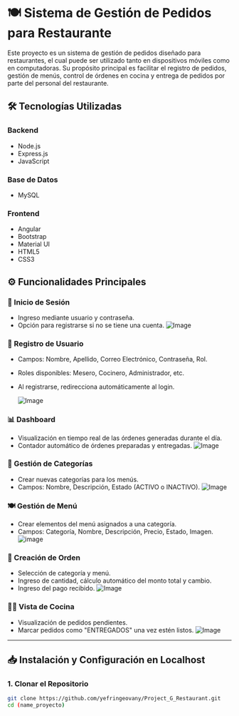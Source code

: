 # 🍽️ Sistema de Gestión de Pedidos para Restaurante

Este proyecto es un sistema de gestión de pedidos diseñado para restaurantes, el cual puede ser utilizado tanto en dispositivos móviles como en computadoras. Su propósito principal es facilitar el registro de pedidos, gestión de menús, control de órdenes en cocina y entrega de pedidos por parte del personal del restaurante.

## 🛠️ Tecnologías Utilizadas

### Backend
- Node.js
- Express.js
- JavaScript

### Base de Datos
- MySQL

### Frontend
- Angular
- Bootstrap
- Material UI
- HTML5
- CSS3

## ⚙️ Funcionalidades Principales

### 🔐 Inicio de Sesión
- Ingreso mediante usuario y contraseña.
- Opción para registrarse si no se tiene una cuenta.
  ![Image](https://github.com/user-attachments/assets/87ab6ada-4d42-4875-b8b1-f2a2195ce24a)

### 📝 Registro de Usuario
- Campos: Nombre, Apellido, Correo Electrónico, Contraseña, Rol.
- Roles disponibles: Mesero, Cocinero, Administrador, etc.
- Al registrarse, redirecciona automáticamente al login.

  ![Image](https://github.com/user-attachments/assets/e17577d8-6dca-4fe6-b221-2d709ddd303b)

### 📊 Dashboard
- Visualización en tiempo real de las órdenes generadas durante el día.
- Contador automático de órdenes preparadas y entregadas.
  ![Image](https://github.com/user-attachments/assets/2bd7f86a-07dc-402a-a2c6-fe52f604711c)

### 📁 Gestión de Categorías
- Crear nuevas categorías para los menús.
- Campos: Nombre, Descripción, Estado (ACTIVO o INACTIVO).
  ![Image](https://github.com/user-attachments/assets/20d8c550-b4b1-46ba-b39d-2e761d485c0c)

### 🍽️ Gestión de Menú
- Crear elementos del menú asignados a una categoría.
- Campos: Categoría, Nombre, Descripción, Precio, Estado, Imagen.
  ![image](https://github.com/user-attachments/assets/0b535339-5d78-4fb1-98ea-b8ad78ba4bb5)

### 🧾 Creación de Orden
- Selección de categoría y menú.
- Ingreso de cantidad, cálculo automático del monto total y cambio.
- Ingreso del pago recibido.
  ![Image](https://github.com/user-attachments/assets/401d01ad-4035-48e0-98d0-1c9c0fb366b8)

### 👨‍🍳 Vista de Cocina
- Visualización de pedidos pendientes.
- Marcar pedidos como "ENTREGADOS" una vez estén listos.
  ![Image](https://github.com/user-attachments/assets/fdd79e1b-72c7-40c8-bea2-68134869d287)

---

## 📥 Instalación y Configuración en Localhost

### 1. Clonar el Repositorio

```bash
git clone https://github.com/yefringeovany/Project_G_Restaurant.git
cd (name_proyecto)

